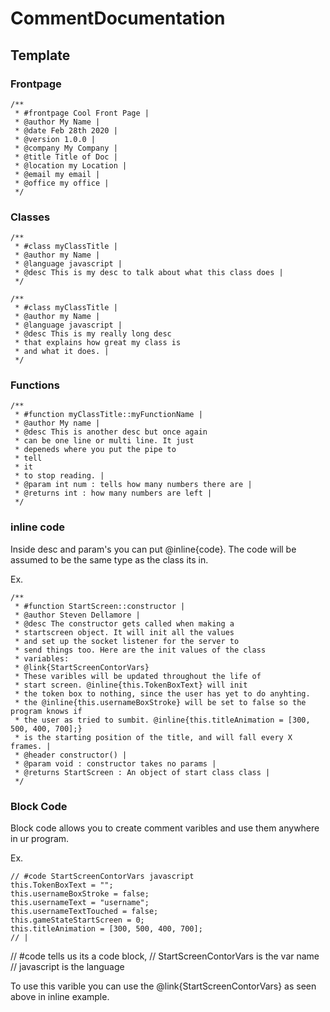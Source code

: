 # CommentDocumentation


## Template
### Frontpage
```
/**
 * #frontpage Cool Front Page |
 * @author My Name |
 * @date Feb 28th 2020 |
 * @version 1.0.0 |
 * @company My Company |
 * @title Title of Doc |
 * @location my Location |
 * @email my email |
 * @office my office |
 */
```
### Classes
```
/**
 * #class myClassTitle |
 * @author my Name |
 * @language javascript | 
 * @desc This is my desc to talk about what this class does |
 */

/**
 * #class myClassTitle |
 * @author my Name |
 * @language javascript | 
 * @desc This is my really long desc
 * that explains how great my class is
 * and what it does. |
 */
```
### Functions
```
/**
 * #function myClassTitle::myFunctionName |
 * @author My name |
 * @desc This is another desc but once again
 * can be one line or multi line. It just
 * depeneds where you put the pipe to 
 * tell
 * it
 * to stop reading. | 
 * @param int num : tells how many numbers there are |
 * @returns int : how many numbers are left | 
 */
```

### inline code
Inside desc and param's you can put @inline{code}. The code will
be assumed to be the same type as the class its in. 

Ex.
```
/**
 * #function StartScreen::constructor |
 * @author Steven Dellamore |
 * @desc The constructor gets called when making a 
 * startscreen object. It will init all the values 
 * and set up the socket listener for the server to 
 * send things too. Here are the init values of the class
 * variables: 
 * @link{StartScreenContorVars} 
 * These varibles will be updated throughout the life of 
 * start screen. @inline{this.TokenBoxText} will init 
 * the token box to nothing, since the user has yet to do anyhting. 
 * the @inline{this.usernameBoxStroke} will be set to false so the program knows if
 * the user as tried to sumbit. @inline{this.titleAnimation = [300, 500, 400, 700];} 
 * is the starting position of the title, and will fall every X frames. |
 * @header constructor() | 
 * @param void : constructor takes no params |
 * @returns StartScreen : An object of start class class | 
 */
```
### Block Code
Block code allows you to create comment varibles and use them anywhere in ur program.

Ex.
```
// #code StartScreenContorVars javascript
this.TokenBoxText = ""; 
this.usernameBoxStroke = false; 
this.usernameText = "username"; 
this.usernameTextTouched = false; 
this.gameStateStartScreen = 0;
this.titleAnimation = [300, 500, 400, 700];
// |
```
// #code tells us its a code block, 
// StartScreenContorVars is the var name 
// javascript is the language

To use this varible you can use the @link{StartScreenContorVars} as seen above in 
inline example.
